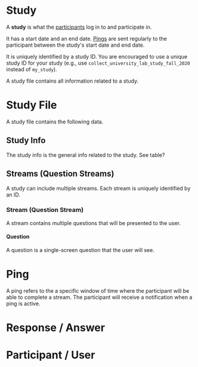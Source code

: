 # Study

A **study** is what the [participants](#participant--user) log in to and participate in.

It has a start date and an end date. [Pings](#ping) are sent regularly to the participant between the study's start date and end date.

It is uniquely identified by a study ID. You are encouraged to use a unique study ID for your study (e.g., use `collect_university_lab_study_fall_2020` instead of `my_study`).

A study file contains all information related to a study.

# Study File

A study file contains the following data.

## Study Info

The study info is the general info related to the study. See table?

## Streams (Question Streams)

A study can include multiple streams. Each stream is uniquely identified by an ID.

### Stream (Question Stream)

A stream contains multiple questions that will be presented to the user.

#### Question

A question is a single-screen question that the user will see.

# Ping

A ping refers to the a specific window of time where the participant will be able to complete a stream. The participant will receive a notification when a ping is active.

# Response / Answer

# Participant / User
